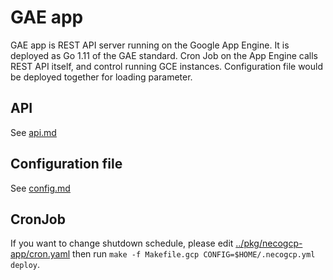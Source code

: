 GAE app
=======

GAE app is REST API server running on the Google App Engine. It is deployed as Go 1.11 of the GAE standard.
Cron Job on the App Engine calls REST API itself, and control running GCE instances.
Configuration file would be deployed together for loading parameter.

API
---

See [api.md](api.md)

Configuration file
------------------

See [config.md](config.md)

CronJob
-------

If you want to change shutdown schedule, please edit [../pkg/necogcp-app/cron.yaml](../pkg/necogcp-app/cron.yaml)
then run `make -f Makefile.gcp CONFIG=$HOME/.necogcp.yml deploy`.
